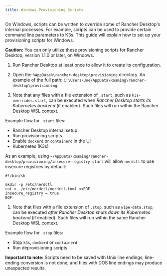 ```yaml
---
title: Windows Provisioning Scripts
---
```


On Windows, scripts can be written to override some of Rancher Desktop's internal processes. For example, scripts can be used to provide certain command line parameters to K3s. This guide will explain how to set up your provisioning scripts for Windows.

**Caution:** You can only utilize these provisioning scripts for Rancher Desktop, version 1.1.0 or later, on Windows.

1. Run Rancher Desktop at least once to allow it to create its configuration.

1. Open the `%AppData%\rancher-desktop\provisioning` directory. An example of the full path: `C:\Users\Joe\AppData\Roaming\rancher-desktop\provisioning`.

1. Note that any files with a file extension of `.start`, such as `k3s-overrides.start`, can be executed when _Rancher Desktop starts its Kubernetes backend_ (if enabled). Such files will run within the Rancher Desktop WSL context.

Example flow for `.start` files:
- Rancher Desktop internal setup
- Run provisioning scripts
- Enable `dockerd` or `containerd` in the UI
- Kubernetes (K3s)

As an example, using `~/AppData/Roaming/rancher-desktop/provisioning/insecure-registry.start` will allow `nerdctl` to use insecure registries by default:

```
#!/bin/sh

mkdir -p /etc/nerdctl
cat >  /etc/nerdctl/nerdctl.toml <<EOF
insecure_registry = true
EOF
```

1. Note that files with a file extension of `.stop`, such as `wipe-data.stop`, can be executed _after Rancher Desktop shuts down its Kubernetes backend_ (if enabled). Such files will run within the same Rancher Desktop WSL context.

Example flow for `.stop` files:
- Stop `k3s`, `dockerd` or `containerd`
- Run deprovisioning scripts

**Important to note:** Scripts need to be saved with Unix line endings; line-ending conversion is not done; and files with DOS line endings may produce unexpected results.
